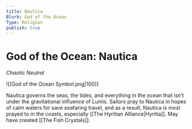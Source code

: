 ```yaml
---
title: Nautica
Blurb: God of the Ocean
Type: Religion
publish: true
---
```


# God of the Ocean: Nautica

_Chaotic Neutral_

![[God of the Ocean Symbol.png|100]]

Nautica governs the seas, the tides, and everything in the ocean that isn’t under the gravitational influence of Lumis.
Sailors pray to Nautica in hopes of calm waters for save seafaring travel, and as a result, Nautica is most prayed to in the coasts, especially [[The Hyritian Alliance|Hyritia]]. May have created [[The Fish Crystals]].

